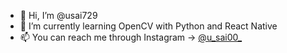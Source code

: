 - 👋 Hi, I’m @usai729
- 🌱 I’m currently learning OpenCV with Python and React Native
- 📫 You can reach me through Instagram &#8594; <a href="https://www.instagram.com/u_sai00_">@u_sai00_</a>

<!---
usai729/usai729 is a ✨ special ✨ repository because its `README.md` (this file) appears on your GitHub profile.
You can click the Preview link to take a look at your changes.
--->

